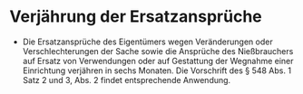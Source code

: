 # Verjährung der Ersatzansprüche

- Die Ersatzansprüche des Eigentümers wegen Veränderungen oder Verschlechterungen der Sache sowie die Ansprüche des Nießbrauchers auf Ersatz von Verwendungen oder auf Gestattung der Wegnahme einer Einrichtung verjähren in sechs Monaten. Die Vorschrift des § 548 Abs. 1 Satz 2 und 3, Abs. 2 findet entsprechende Anwendung.

